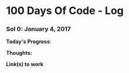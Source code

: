 # 100 Days Of Code - Log

### Sol 0: January 4, 2017

**Today's Progress**: 

**Thoughts:** 

**Link(s) to work**
